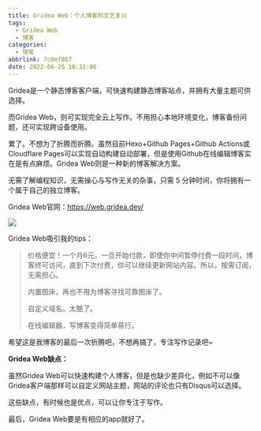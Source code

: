 ```yaml
---
title: Gridea Web：个人博客的文艺复兴
tags:
  - Gridea Web
  - 博客
categories:
  - 随笔
abbrlink: 7c0ef867
date: 2022-06-25 10:32:06
---
```


Gridea是一个静态博客客户端，可快速构建静态博客站点，并拥有大量主题可供选择。

而Gridea Web，则可实现完全云上写作。不用担心本地环境变化，博客备份问题，还可实现跨设备使用。

<!-- more -->

累了。不想为了折腾而折腾。虽然目前Hexo+Github Pages+Github Actions或Cloudflare Pages可以实现自动构建自动部署，但是使用Github在线编辑博客实在是有点麻烦。Gridea Web则是一种新的博客解决方案。

无需了解编程知识，无需操心与写作无关的杂事，只需 5 分钟时间，你将拥有一个属于自己的独立博客。

Gridea Web官网：https://web.gridea.dev/

![](https://vip2.loli.io/2022/07/03/xgyeLS3wXUMroAl.png)

Gridea Web吸引我的tips：

> 价格便宜！一个月6元，一旦开始付款，即使你中间暂停付费一段时间，博客终可访问，直到下次付费，你可以继续更新网站内容。所以，按需订阅，无需担心。
>
> 内置图床，再也不用为博客寻找可靠图床了。
>
> 自定义域名。太酷了。
>
> 在线编辑器，写博客变得简单易行。

希望这是我博客的最后一次折腾吧，不想再搞了，专注写作记录吧~

**Gridea Web缺点：**

虽然Gridea Web可以快速构建个人博客，但是也缺少差异化，例如不可以像Gridea客户端那样可以自定义网站主题，网站的评论也只有Disqus可以选择。

这些缺点，有时候也是优点，可以让你专注于写作。

最后，Gridea Web要是有相应的app就好了。